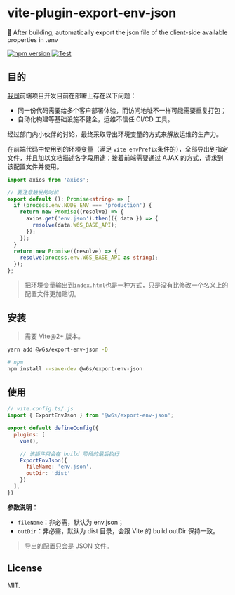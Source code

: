 # vite-plugin-export-env-json

🚕 After building, automatically export the json file of the client-side available properties in .env

[![npm version](https://badge.fury.io/js/@w6s%2Fexport-env-json.svg)](https://badge.fury.io/js/@w6s%2Fexport-env-json) [![Test](https://github.com/WorkPlusFE/vite-plugin-export-env-json/actions/workflows/test.yml/badge.svg)](https://github.com/WorkPlusFE/vite-plugin-export-env-json/actions/workflows/test.yml)

## 目的

[我司](https://workplus.io)前端项目开发目前在部署上存在以下问题：

* 同一份代码需要给多个客户部署体验，而访问地址不一样可能需要重复打包；
* 自动化构建等基础设施不健全，运维不信任 CI/CD 工具。

经过部门内小伙伴的讨论，最终采取导出环境变量的方式来解放运维的生产力。

在前端代码中使用到的环境变量（满足 `vite envPrefix`条件的），全部导出到指定文件，并且加以文档描述各字段用途；接着前端需要通过 AJAX 的方式，请求到该配置文件并使用。

```ts
import axios from 'axios';

// 要注意触发的时机
export default (): Promise<string> => {
  if (process.env.NODE_ENV === 'production') {
    return new Promise((resolve) => {
      axios.get('env.json').then(({ data }) => {
        resolve(data.W6S_BASE_API);
      });
    });
  }
  return new Promise((resolve) => {
    resolve(process.env.W6S_BASE_API as string);
  });
};
```

> 把环境变量输出到`index.html`也是一种方式，只是没有比修改一个名义上的配置文件更加贴切。

## 安装

> 需要 Vite@2+ 版本。

```bash
yarn add @w6s/export-env-json -D

# npm
npm install --save-dev @w6s/export-env-json
```

## 使用

```js
// vite.config.ts/.js
import { ExportEnvJson } from '@w6s/export-env-json';

export default defineConfig({
  plugins: [
    vue(),

    // 该插件只会在 build 阶段的最后执行
    ExportEnvJson({
      fileName: 'env.json',
      outDir: 'dist'
    })
  ],
})
```

**参数说明：**

* `fileName`：非必需，默认为 env.json；
* `outDir`：非必需，默认为 dist 目录，会跟 Vite 的 build.outDir 保持一致。

> 导出的配置只会是 JSON 文件。


## License

MIT.